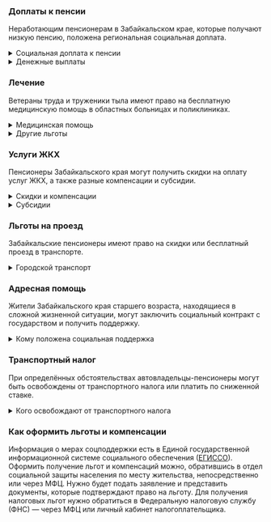 ### Доплаты к пенсии
Неработающим пенсионерам в Забайкальском крае, которые получают низкую пенсию, положена региональная социальная доплата. 
<details>
<summary>Социальная доплата к пенсии</summary>
В Забайкальском крае региональный прожиточный минимум пенсионера превышает общефедеральный. Поэтому неработающим пенсионерам с низким размером пенсии производится региональная социальная доплата к пенсии до прожиточного минимума пенсионера — до 11 256 рублей. 
Для назначения доплаты в настоящее время необходимо обращаться в отдел социальной защиты населения по месту своего жительства. А с 2022 года доплата будет назначаться автоматически.
</details>
<details>

<summary>Денежные выплаты</summary>
Ветеранам труда и пострадавшим от репрессий пенсионерам [выплачивают](https://docs.cntd.ru/document/438963604) ЕДВ в размере 772,51 рубля. Труженики тыла получают 870,43 рубля, а реабилитированные — 849,75 рубля ежемесячно. Детям войны (родившимся в довоенный период, до 3 сентября 1945 года) ко Дню Победы ежегодно выплачивают 800 рублей. 
</details>

### Лечение
Ветераны труда и труженики тыла имеют право на бесплатную медицинскую помощь в областных больницах и поликлиниках. 
<details>

<summary>Медицинская помощь </summary>
Ветераны труда и труженики тыла, а также граждане пожилого возраста [сохраняют право](https://docs.cntd.ru/document/995111997) на обслуживание в поликлиниках и других медицинских учреждениях, к которым они были прикреплены в период работы до выхода на пенсию. Оказание медицинской помощи вне очереди полагается реабилитированным и пострадавшим от репрессий пенсионерам.
</details>
<details>
<summary>Другие льготы</summary>
Неработающим пенсионерам по медицинским показаниям [предоставляется](https://docs.cntd.ru/document/438963604) льготная путёвка: пенсионер за счёт собственных средств оплачивает только 15% её стоимости. 
</details>


### Услуги ЖКХ
Пенсионеры Забайкальского края могут получить скидки на оплату услуг ЖКХ, а также разные компенсации и субсидии. 

<details>
<summary>Скидки и компенсации</summary>
Ветеранам труда, реабилитированным и пострадавшим от репрессий пенсионерам, а также труженикам тыла выплачивается компенсация в размере 50% расходов на оплату жилого помещения, коммунальных услуг и взносов на капремонт. Ветераны труда, которые не достигли возраста 80 лет, получают льготу при условии, что их доходы не превышают 1,5 прожиточных минимума, после 80 лет — независимо от уровня дохода.
Льгота полагается также членам семьи ветерана труда, если совокупный доход семьи не превышает 1,5 прожиточных минимума. Компенсацию предоставляют, исходя из объёмов потребляемых услуг, но не более нормативов потребления.
Льготу получают также члены семьи, совместно проживающие с реабилитированным пенсионером или пострадавшим от репрессий. Компенсацию предоставляют, исходя из объёмов потребляемых услуг, но не более нормативов потребления.
Одинокие неработающие пенсионеры по достижении 70 лет освобождаются от взносов на капремонт на 50%, а с 80-летнего возраста — полностью. Льгота распространяется также на граждан указанного возраста, семья которых состоит из неработающих граждан пенсионного возраста (мужчины — старше 60 лет, женщины — 55 лет) и (или) инвалидов I и II групп. Компенсация рассчитывается, исходя из установленного в регионе минимального взноса на капремонт за 1 кв. метр и размера стандарта нормативной площади жилого помещения.  
Жертвы политических репрессий имеют право на первоочередную установку телефона.

</details>

<details>
<summary>Субсидии</summary>
Пенсионеры могут оформить субсидию на оплату услуг ЖКХ при тратах на «коммуналку» более 22% совокупного дохода семьи. Этот порог снижается для малообеспеченных граждан: при доходах ниже прожиточного минимума доля расходов уменьшается на поправочный коэффициент, равный среднедушевому доходу семьи к прожиточному минимуму. 
</details>

### Льготы на проезд
Забайкальские пенсионеры имеют право на скидки или бесплатный проезд в транспорте. 
<details>
<summary>Городской транспорт</summary>
Мужчины старше 60 лет, женщины — 55 лет, труженики тыла и жертвы политических репрессий [оплачивают](https://docs.cntd.ru/document/428526495) 50% стоимости тарифа за проезд на пригородном железнодорожном, а также городском и пригородном пассажирском транспорте общего пользования. 
</details>

### Адресная помощь
Жители Забайкальского края старшего возраста, находящиеся в сложной жизненной ситуации, могут заключить социальный контракт с государством и получить поддержку.

<details>
<summary>Кому положена социальная поддержка</summary>
Пенсионерам, которые по не зависящим от них причинам оказались в трудной жизненной ситуации, оказывают адресную помощь. Она может быть в виде денежных выплат, ежемесячных или единовременных, либо в натуральной форме — обеспечения продуктами питания, одеждой и обувью, медикаментами и прочее. С нуждающимися пенсионерами может быть заключён социальный контракт.

</details>

### Транспортный налог
При определённых обстоятельствах автовладельцы-пенсионеры могут быть освобождены от транспортного налога или платить по сниженной ставке. 
<details>
<summary>Кого освобождают от транспортного налога</summary>
Пенсионеры, мужчины старше 60 лет, женщины — 55 лет, а также те, кто должен был уйти на пенсию по ранее действовавшему [законодательству](https://www.nalog.gov.ru/rn77/service/tax/d1022798/), уплачивают транспортный налог по ставке 77% на легковые или грузовые автомобили, мотоциклы, мотороллеры мощностью до 150 л. с., самоходные транспортные средства, машины и механизмы на пневматическом и гусеничном ходу. Участники ВОВ полностью освобождены от уплаты налога за указанные ТС независимо от их мощности. Льгота предоставляется на одно транспортное средство по выбору налогоплательщика. Не платят налог собственники ТС, работающих на природном газе, если газобалонное оборудование установлено заводом-изготовителем.
</details>

### Как оформить льготы и компенсации 
Информация о мерах соцподдержки есть в Единой государственной информационной системе социального обеспечения ([ЕГИССО]( http://egisso.ru/site/client/#/)). Оформить получение льгот и компенсаций можно, обратившись в отдел социальной защиты населения по месту жительства, непосредственно или через МФЦ. Нужно будет подать заявление и представить документы, которые подтверждают право на льготу. Для получения налоговых льгот нужно обратиться в Федеральную налоговую службу (ФНС) — через МФЦ или личный кабинет налогоплательщика.
















